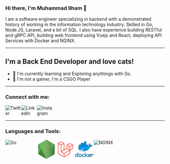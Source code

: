 ### Hi there, I'm Muhammad Ilham 👋
I am a software engineer specializing in backend with a demonstrated history of working in the information technology industry. Skilled in Go, Node.JS, Laravel, and a bit of SQL. I also have experience building RESTful and gRPC API, building web frontend using Vuejs and React, deploying API Services with Docker and NGINX.

---

## I'm a Back End Developer and love cats!
- 🌱 I'm currently learning and Exploring anythings with Go.
- 🌈 I'm not a gamer, I'm a CSGO Player

---

### Connect with me:

[<img align="left" alt="Twitter" width="50px" src="http://assets.stickpng.com/images/580b57fcd9996e24bc43c53e.png" />][twitter]
[<img align="left" alt="LinkedIn" width="50px" src="https://cdn.icon-icons.com/icons2/3041/PNG/512/linkedin_logo_icon_189225.png" />][linkedin]
[<img align="left" alt="Instagram" width="50px" src="http://assets.stickpng.com/images/580b57fcd9996e24bc43c521.png" />][instagram]

<br />
<br />

---

### Languages and Tools:

[<img align="left" alt="Go" width="100px" src="https://www.kindpng.com/picc/m/599-5995612_golang-logo-hd-png-download.png" />][gorepo]
[<img align="left" alt="Node.js" width="60px" src="https://raw.githubusercontent.com/github/explore/80688e429a7d4ef2fca1e82350fe8e3517d3494d/topics/nodejs/nodejs.png" />][jsrepo]
[<img align="left" alt="Laravel" width="60px" src="https://raw.githubusercontent.com/github/explore/80688e429a7d4ef2fca1e82350fe8e3517d3494d/topics/laravel/laravel.png" />][phprepo]
[<img align="left" alt="Docker" width="60px" src="https://raw.githubusercontent.com/github/explore/80688e429a7d4ef2fca1e82350fe8e3517d3494d/topics/docker/docker.png" />][docker]
[<img align="left" alt="NGINX" width="100px" src="https://paranoiaque.fr/wp-content/uploads/2020/09/NGINX-logo.jpg" />][nginx]

<br />
<br />

[website]: https://muhammadilham.xyz
[twitter]: https://twitter.com/w8rloO
[instagram]: https://instagram.com/piigyy
[linkedin]: https://www.linkedin.com/in/muhammad-ilham-491a99194/
[gorepo]: https://github.com/mhdiiilham?tab=repositories&q=&type=&language=go&sort=
[jsrepo]: https://github.com/mhdiiilham?tab=repositories&q=&type=&language=javascript&sort=
[phprepo]: https://github.com/mhdiiilham?tab=repositories&q=&type=&language=php&sort=
[docker]: https://github.com/mhdiiilham?tab=repositories&q=docker&type=&language=&sort=
[nginx]: https://www.nginx.com/
